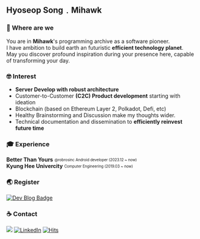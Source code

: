 ## Hyoseop Song﹒Mihawk

### 🚀 Where are we
You are in **Mihawk**'s programming archive as a software pioneer.  
I have ambition to build earth an futuristic **efficient technology planet**.  
May you discover profound inspiration during your presence here, capable of transforming your day.

### 🤓 Interest
- **Server Develop with robust architecture** 
- Customer-to-Customer **(C2C) Product development** starting with ideation
- Blockchain (based on Ethereum Layer 2, Polkadot, Defi, etc)
- Healthy Brainstorming and Discussion make my thoughts wider.
- Technical documentation and dissemination to **efficiently reinvest future time**
  
### 🎓 Experience
**Better Than Yours** <sub><sup>@robrosinc Android developer (2023.12 ~ now)</sup></sub>      
**Kyung Hee Univercity** <sub><sup>Computer Engineering (2019.03 ~ now)</sup></sub>

### 🌏 Register
[![Dev Blog Badge](http://img.shields.io/badge/Blog-181717?style=flat&logo=github&link=https://www.mihawk.tistory.com)](https://mihawk.tistory.com/)


### ☕️ Contact
<a href="mailto:lvsy@proton.me"><img src="https://img.shields.io/badge/ProtonMail-8B89CC?style=flat&logo=protonmail&logoColor=&link=mailto:lvsy@proton.me"/></a>
[![LinkedIn](https://img.shields.io/badge/LinkedIn-%230077B5.svg?style=flat&logo=linkedin&logoColor=white&link=https://www.linkedin.com/in/hyoseop-song)](https://www.linkedin.com/in/hyoseop-song) [![Hits](https://hits.seeyoufarm.com/api/count/incr/badge.svg?url=https%3A%2F%2Fgithub.com%2Floveysuby&count_bg=%2353E1C7&title_bg=%23555555&icon=&icon_color=%23E7E7E7&title=hits&edge_flat=false)](https://hits.seeyoufarm.com)
